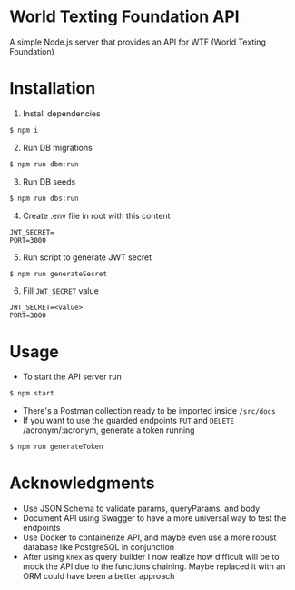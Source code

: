 # World Texting Foundation API
A simple Node.js server that provides an API for WTF (World Texting Foundation)

# Installation
1. Install dependencies
```bash
$ npm i
```
2. Run DB migrations
```bash
$ npm run dbm:run
```
3. Run DB seeds
```bash
$ npm run dbs:run
```
4. Create .env file in root with this content
```
JWT_SECRET=
PORT=3000
```
5. Run script to generate JWT secret
```bash
$ npm run generateSecret
```
6. Fill `JWT_SECRET` value
```
JWT_SECRET=<value>
PORT=3000
```

# Usage
- To start the API server run
```bash
$ npm start
```
- There's a Postman collection ready to be imported inside `/src/docs`
- If you want to use the guarded endpoints `PUT` and `DELETE` /acronym/:acronym, generate a token running
```bash
$ npm run generateToken
```

# Acknowledgments
- Use JSON Schema to validate params, queryParams, and body
- Document API using Swagger to have a more universal way to test the endpoints
- Use Docker to containerize API, and maybe even use a more robust database like PostgreSQL in conjunction
- After using `knex` as query builder I now realize how difficult will be to mock the API due to the functions chaining. Maybe replaced it with an ORM could have been a better approach
